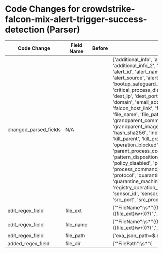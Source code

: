 # Code Changes for crowdstrike-falcon-mix-alert-trigger-success-detection (Parser)

| Code Change | Field Name | Before | After |
|-------------|------------|--------|-------|
| changed_parsed_fields | N/A |  | ['additional_info', 'additional_info_1', 'additional_info_2', 'aid', 'alert_description', 'alert_id', 'alert_name', 'alert_severity', 'alert_source', 'alert_type', 'bootup_safeguard_enabled', 'cid', 'critical_process_disabled', 'dest_host', 'dest_ip', 'dest_port', 'detect', 'disposition', 'domain', 'email_address', 'email_domain', 'falcon_host_link', 'file_dir', 'file_ext', 'file_name', 'file_path', 'fs_operation_blocked', 'grandparent_command_line', 'grandparent_image_filename', 'hash_md5', 'hash_sha256', 'inddet_mask', 'indicator', 'ioc', 'kill_parent', 'kill_process', 'kill_sub_process', 'operation_blocked', 'parent_image_filename', 'parent_process_command_line', 'pattern_disposition_description', 'policy_disabled', 'process_blocked', 'process_command_line', 'process_name', 'protocol', 'quarantine_file', 'quarantine_machine', 'registry_operation_blocked', 'rooting', 'sensor_id', 'sensor_only', 'src_host', 'src_ip', 'src_port', 'src_product', 'time', 'user'] |
| edit_regex_field | file_ext |  | ['"FileName":\s*"({file_name}[^"]+?(\.({file_ext}\w+))?)",', '"FilePath":\s*"(|(({file_dir}[^"]+?[\\\/]+)({file_name}[^"\\\/]+(\.({file_ext}[a-zA-Z]+))))|({=file_dir}[^"]+))"', '"Files(Written|Accessed)":\[\{[^\}]*"FileName":"({file_name}.*?(\.({file_ext}\w{3,7}))?)","FilePath":"({file_dir}[^"]+)"\}', 'exa_json_path=$.event.FilePath,exa_regex=^(|({file_path}({file_dir}[^"]+?[\\\/]+)({file_name}[^"\\\/]+(\.({file_ext}[a-zA-Z]+))))|({=file_dir}[^"]+))$', 'exa_regex="FileName":\s*"({file_name}[^"]+?(\.({file_ext}\w+))?)",', 'exa_regex="Files(Written|Accessed)":\[\{[^\}]*"FileName":"({file_name}.*?(\.({file_ext}\w{3,7}))?)","FilePath":"({file_dir}[^"]+)"\}'] |
| edit_regex_field | file_name |  | ['"FileName":\s*"({file_name}[^"]+?(\.({file_ext}\w+))?)",', '"FilePath":\s*"(|(({file_dir}[^"]+?[\\\/]+)({file_name}[^"\\\/]+(\.({file_ext}[a-zA-Z]+))))|({=file_dir}[^"]+))"', '"Files(Written|Accessed)":\[\{[^\}]*"FileName":"({file_name}.*?(\.({file_ext}\w{3,7}))?)","FilePath":"({file_dir}[^"]+)"\}', 'exa_json_path=$.event.FilePath,exa_regex=^(|({file_path}({file_dir}[^"]+?[\\\/]+)({file_name}[^"\\\/]+(\.({file_ext}[a-zA-Z]+))))|({=file_dir}[^"]+))$', 'exa_regex="FileName":\s*"({file_name}[^"]+?(\.({file_ext}\w+))?)",', 'exa_regex="Files(Written|Accessed)":\[\{[^\}]*"FileName":"({file_name}.*?(\.({file_ext}\w{3,7}))?)","FilePath":"({file_dir}[^"]+)"\}'] |
| edit_regex_field | file_path |  | ['exa_json_path=$.event.FilePath,exa_regex=^(|({file_path}({file_dir}[^"]+?[\\\/]+)({file_name}[^"\\\/]+(\.({file_ext}[a-zA-Z]+))))|({=file_dir}[^"]+))$'] |
| added_regex_field | file_dir |  | ['"FilePath":\s*"(|(({file_dir}[^"]+?[\\\/]+)({file_name}[^"\\\/]+(\.({file_ext}[a-zA-Z]+))))|({=file_dir}[^"]+))"', '"Files(Written|Accessed)":\[\{[^\}]*"FileName":"({file_name}.*?(\.({file_ext}\w{3,7}))?)","FilePath":"({file_dir}[^"]+)"\}', 'exa_json_path=$.event.FilePath,exa_regex=^(|({file_path}({file_dir}[^"]+?[\\\/]+)({file_name}[^"\\\/]+(\.({file_ext}[a-zA-Z]+))))|({=file_dir}[^"]+))$', 'exa_regex="Files(Written|Accessed)":\[\{[^\}]*"FileName":"({file_name}.*?(\.({file_ext}\w{3,7}))?)","FilePath":"({file_dir}[^"]+)"\}'] |